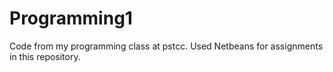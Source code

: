 # Programming1
Code from my programming class at pstcc.
Used Netbeans for assignments in this repository.
